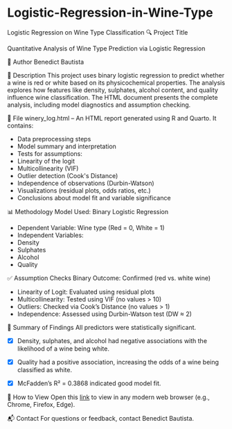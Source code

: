 # Logistic-Regression-in-Wine-Type
Logistic Regression on Wine Type Classification
🔍 Project Title

Quantitative Analysis of Wine Type Prediction via Logistic Regression

👤 Author
Benedict Bautista

📄 Description
This project uses binary logistic regression to predict whether a wine is red or white based on its physicochemical properties. The analysis explores how features like density, sulphates, alcohol content, and quality influence wine classification. The HTML document presents the complete analysis, including model diagnostics and assumption checking.

📁 File
winery_log.html – An HTML report generated using R and Quarto. It contains:

- Data preprocessing steps
- Model summary and interpretation
- Tests for assumptions:
- Linearity of the logit
- Multicollinearity (VIF)
- Outlier detection (Cook's Distance)
- Independence of observations (Durbin-Watson)
- Visualizations (residual plots, odds ratios, etc.)
- Conclusions about model fit and variable significance

📊 Methodology
Model Used: Binary Logistic Regression

- Dependent Variable: Wine type (Red = 0, White = 1)
- Independent Variables:
- Density
- Sulphates
- Alcohol
- Quality

✅ Assumption Checks
Binary Outcome: Confirmed (red vs. white wine)

- Linearity of Logit: Evaluated using residual plots
- Multicollinearity: Tested using VIF (no values > 10)
- Outliers: Checked via Cook’s Distance (no values > 1)
- Independence: Assessed using Durbin-Watson test (DW ≈ 2)

📌 Summary of Findings
All predictors were statistically significant.

- [x] Density, sulphates, and alcohol had negative associations with the likelihood of a wine being white.

- [x] Quality had a positive association, increasing the odds of a wine being classified as white.

- [x] McFadden’s R² = 0.3868 indicated good model fit.

📎 How to View
Open this [link](http://rpubs.com/Nebz/1331879) to view in any modern web browser (e.g., Chrome, Firefox, Edge).

📬 Contact
For questions or feedback, contact Benedict Bautista.

